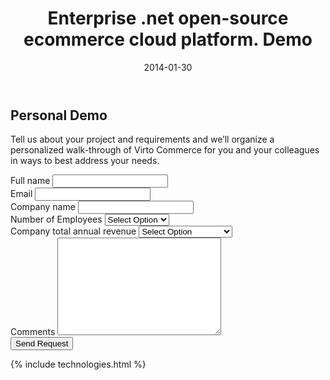 ﻿---
layout: post
title: Enterprise .net open-source ecommerce cloud platform. Demo
description: Enterprise .net open-source ecommerce cloud platform. Demo
date: 2014-01-30
permalink: /pages/demo
tags : 
- demo
- commerce
---
<article role="main" class="main">
	<div class="partner __responsive">
		<h2 class="title">Personal Demo</h2>
		<p class="text">Tell us about your project and requirements and we’ll organize a personalized walk-through of Virto Commerce for you and your colleagues in ways to best address your needs.</p>
		<div class="columns">
			<div class="column">
				<div class="block">
					<form class="fixed" action="">
						<input type="hidden" value="Signup for news" name="Subject" />
						<input type="hidden" value="true" name="IsResend" />
						<input type="hidden" value="/thank-you-demo" name="RedirectUrl" />
						<div class="control-group">
							<label for="fullName">Full name</label>
							<input type="text" name="FullName" class="form-input" required>
						</div>
						<div class="control-group">
							<label for="email">Email</label>
							<input type="text" name="To" class="form-input">
						</div>
						<div class="control-group">
							<label for="email">Company name</label>
							<input type="text" name="CompanyName" class="form-input" required>
						</div>
						<div class="control-group">
							<label for="company">Number of Employees</label>
							<select type="text" name="NumberOfEmployees" class="form-input" required>
								<option value="">Select Option</option>
								<option value="1">Less than 10</option>
								<option value="11">10 to 100</option>
								<option value="101">101 to 300</option>
								<option value="301">301 to 500</option>
								<option value="501">501 to 1000</option>
								<option value="1001">1000 or more</option>
							</select>
						</div>
						<div class="control-group">
							<label for="web">Company total annual revenue</label>
							<select type="text" name="CompanyTotalAnnualRevenue" class="form-input" required>
								<option value="">Select Option</option>
								<option value="1k">Less than $500K</option>
								<option value="501k">$500K - $1M</option>
								<option value="1001k">$1M - $10M</option>
								<option value="10001k">$10M - $25M</option>
								<option value="25001k">$25M - $50M</option>
								<option value="50001k">$50M - $100M</option>
								<option value="100001k">$100M - $500M</option>
								<option value="500001k">Greater than $500M<</option>
							</select>
						</div>
						<div class="control-group">
							<label for="descr">Comments</label>
							<textarea rows="10" cols="30" name="Comments" class="form-text" required></textarea>
						</div>
						<div class="control-group">
							<button class="button fill" type="submit">Send Request</button>
						</div>
					</form>
				</div>
			</div>
		</div>
	</div>
	{% include technologies.html %}
</article>